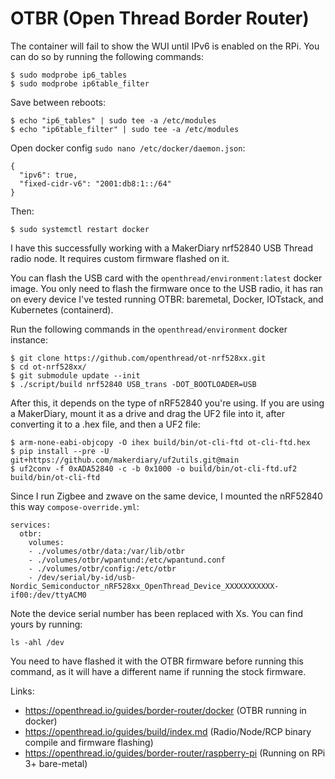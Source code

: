 # OTBR (Open Thread Border Router)

The container will fail to show the WUI until IPv6 is enabled on the RPi. You can do so by running the following commands:
```
$ sudo modprobe ip6_tables
$ sudo modprobe ip6table_filter
```

Save between reboots:
```
$ echo "ip6_tables" | sudo tee -a /etc/modules
$ echo "ip6table_filter" | sudo tee -a /etc/modules
```

Open docker config `sudo nano /etc/docker/daemon.json`:
```
{
  "ipv6": true,
  "fixed-cidr-v6": "2001:db8:1::/64"
}
```

Then:
```
$ sudo systemctl restart docker
```

I have this successfully working with a MakerDiary nrf52840 USB Thread radio node. It requires custom firmware flashed on it.

You can flash the USB card with the `openthread/environment:latest` docker image. You only need to flash the firmware once to the USB radio, it has ran on every device I've tested running OTBR: baremetal, Docker, IOTstack, and Kubernetes (containerd).

Run the following commands in the `openthread/environment` docker instance:
```
$ git clone https://github.com/openthread/ot-nrf528xx.git
$ cd ot-nrf528xx/
$ git submodule update --init
$ ./script/build nrf52840 USB_trans -DOT_BOOTLOADER=USB
```

After this, it depends on the type of nRF52840 you're using. If you are using a MakerDiary, mount it as a drive and drag the UF2 file into it, after converting it to a .hex file, and then a UF2 file:
```
$ arm-none-eabi-objcopy -O ihex build/bin/ot-cli-ftd ot-cli-ftd.hex
$ pip install --pre -U git+https://github.com/makerdiary/uf2utils.git@main
$ uf2conv -f 0xADA52840 -c -b 0x1000 -o build/bin/ot-cli-ftd.uf2 build/bin/ot-cli-ftd
```

Since I run Zigbee and zwave on the same device, I mounted the nRF52840 this way `compose-override.yml`:
```
services:
  otbr:
    volumes:
    - ./volumes/otbr/data:/var/lib/otbr
    - ./volumes/otbr/wpantund:/etc/wpantund.conf
    - ./volumes/otbr/config:/etc/otbr
    - /dev/serial/by-id/usb-Nordic_Semiconductor_nRF528xx_OpenThread_Device_XXXXXXXXXXX-if00:/dev/ttyACM0
```

Note the device serial number has been replaced with Xs. You can find yours by running:
```
ls -ahl /dev
```

You need to have flashed it with the OTBR firmware before running this command, as it will have a different name if running the stock firmware.

Links:
* https://openthread.io/guides/border-router/docker (OTBR running in docker)
* https://openthread.io/guides/build/index.md (Radio/Node/RCP binary compile and firmware flashing)
* https://openthread.io/guides/border-router/raspberry-pi (Running on RPi 3+ bare-metal)